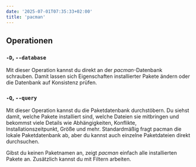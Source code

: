 ```yaml
---
date: '2025-07-01T07:35:33+02:00'
title: 'pacman'
---
```


## Operationen

### `-D`, `--database`

Mit dieser Operation kannst du direkt an der *pacman*-Datenbank schrauben. Damit
lassen sich Eigenschaften installierter Pakete ändern oder die Datenbank auf
Konsistenz prüfen.

### `-Q`, `--query`

Mit dieser Operation kannst du die Paketdatenbank durchstöbern. Du siehst damit,
welche Pakete installiert sind, welche Dateien sie mitbringen und bekommst viele
Details wie Abhängigkeiten, Konflikte, Installationszeitpunkt, Größe und mehr.
Standardmäßig fragt pacman die lokale Paketdatenbank ab, aber du kannst auch
einzelne Paketdateien direkt durchsuchen.

Gibst du keinen Paketnamen an, zeigt *pacman* einfach alle installierten Pakete
an. Zusätzlich kannst du mit Filtern arbeiten.
